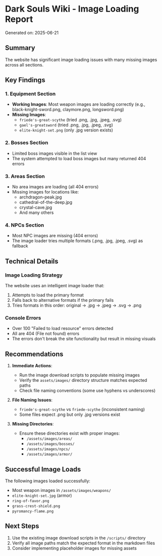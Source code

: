 # Dark Souls Wiki - Image Loading Report
Generated on: 2025-06-21

## Summary
The website has significant image loading issues with many missing images across all sections.

## Key Findings

### 1. Equipment Section
- **Working Images**: Most weapon images are loading correctly (e.g., black-knight-sword.png, claymore.png, longsword.png)
- **Missing Images**:
  - `friede's-great-scythe` (tried .png, .jpg, .jpeg, .svg)
  - `gael's-greatsword` (tried .png, .jpg, .jpeg, .svg)
  - `elite-knight-set.png` (only .jpg version exists)

### 2. Bosses Section
- Limited boss images visible in the list view
- The system attempted to load boss images but many returned 404 errors

### 3. Areas Section
- No area images are loading (all 404 errors)
- Missing images for locations like:
  - archdragon-peak.jpg
  - cathedral-of-the-deep.jpg
  - crystal-cave.jpg
  - And many others

### 4. NPCs Section
- Most NPC images are missing (404 errors)
- The image loader tries multiple formats (.png, .jpg, .jpeg, .svg) as fallback

## Technical Details

### Image Loading Strategy
The website uses an intelligent image loader that:
1. Attempts to load the primary format
2. Falls back to alternative formats if the primary fails
3. Tries formats in this order: original → .jpg → .jpeg → .svg → .png

### Console Errors
- Over 100 "Failed to load resource" errors detected
- All are 404 (File not found) errors
- The errors don't break the site functionality but result in missing visuals

## Recommendations

1. **Immediate Actions**:
   - Run the image download scripts to populate missing images
   - Verify the `assets/images/` directory structure matches expected paths
   - Check file naming conventions (some use hyphens vs underscores)

2. **File Naming Issues**:
   - `friede's-great-scythe` vs `friede-scythe` (inconsistent naming)
   - Some files expect .png but only .jpg versions exist

3. **Missing Directories**:
   - Ensure these directories exist with proper images:
     - `/assets/images/areas/`
     - `/assets/images/bosses/`
     - `/assets/images/npcs/`
     - `/assets/images/armor/`

## Successful Image Loads
The following images loaded successfully:
- Most weapon images in `/assets/images/weapons/`
- `elite-knight-set.jpg` (armor)
- `ring-of-favor.png`
- `grass-crest-shield.png`
- `pyromancy-flame.png`

## Next Steps
1. Use the existing image download scripts in the `/scripts/` directory
2. Verify all image paths match the expected format in the markdown files
3. Consider implementing placeholder images for missing assets